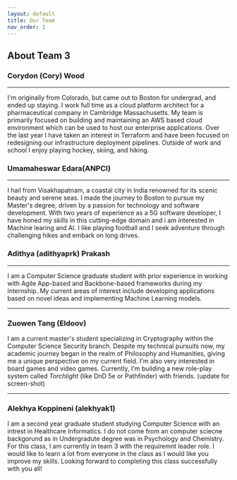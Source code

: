 ```yaml
---
layout: default
title: Our Team
nav_order: 1
---
```


## About Team 3

### Corydon (Cory) Wood

---

I'm originally from Colorado, but came out to Boston for undergrad, and ended up staying. I work full time as a cloud platform architect for a pharmaceutical company in Cambridge
Massachusetts. My team is primarily focused on building and maintaining an AWS based cloud environment
which can be used to host our enterprise applications. Over the last year I have
taken an interest in Terraform and have been focused on redesigning our infrastructure deployment pipelines. Outside of work and school
I enjoy playing hockey, skiing, and hiking.

### Umamaheswar Edara(ANPCI)

---

I hail from Visakhapatnam, a coastal city in India renowned for its scenic beauty and serene seas. I made the journey to Boston to pursue my Master's degree, driven by a passion for technology and software development. With two years of experience as a 5G software developer, I have honed my skills in this cutting-edge domain and i am interested in Machine learing and AI. I like playing football and I seek adventure through challenging hikes and embark on long drives.

### Adithya (adithyaprk) Prakash

---

I am a Computer Science graduate student with prior experience in working with Agile App-based and Backbone-based frameworks during my internship. My current areas of interest include developing applications based on novel ideas and implementing Machine Learning models.

---

### Zuowen Tang (Eldoov)

I am a current master's student specializing in Cryptography within the Computer Science Security branch. Despite my technical pursuits now, my academic journey began in the realm of Philosophy and Humanities, giving me a unique perspective on my current field. I'm also very interested in board games and video games. Currently, I'm building a new role-play system called _Torchlight_ (like DnD 5e or Pathfinder) with friends. (update for screen-shot)

---

### Alekhya Koppineni (alekhyak1)

I am a second year graduate student studying Computer Science with an intrest in Healthcare Informatics. I do not come from an computer sciecne backgorund as in Undergradute
degree was in Psychology and Chemistry. For this class, I am currently in team 3 with the requiremnt leader role. I would like to learn a lot from everyone in the class as I would
like you improve my skills. Looking forward to completing this class successfully with you all!